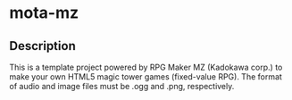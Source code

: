 # mota-mz
## Description
This is a template project powered by RPG Maker MZ (Kadokawa corp.) to make your own HTML5 magic tower games (fixed-value RPG). The format of audio and image files must be .ogg and .png, respectively.